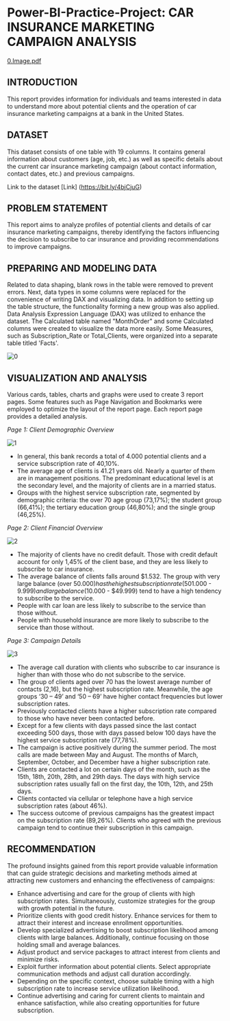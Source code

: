 # Power-BI-Practice-Project: CAR INSURANCE MARKETING CAMPAIGN ANALYSIS

[0.Image.pdf](https://github.com/lpthao0102/test/files/15242139/0.Image.pdf)

**INTRODUCTION**
-----------------------------------------------------------------------------------------------
This report provides information for individuals and teams interested in data to understand more about potential clients and the operation of car insurance marketing campaigns at a bank in the United States.

**DATASET**
-----------------------------------------------------------------------------------------------
This dataset consists of one table with 19 columns. It contains general information about customers (age, job, etc.) as well as specific details about the current car insurance marketing campaign (about contact information, contact dates, etc.) and previous campaigns.

Link to the dataset [Link] (https://bit.ly/4bjCjuG)

**PROBLEM STATEMENT**
-----------------------------------------------------------------------------------------------
This report aims to analyze profiles of potential clients and details of car insurance marketing campaigns, thereby identifying the factors influencing the decision to subscribe to car insurance and providing recommendations to improve campaigns.

**PREPARING AND MODELING DATA**
-----------------------------------------------------------------------------------------------
Related to data shaping, blank rows in the table were removed to prevent errors. Next, data types in some columns were replaced for the convenience of writing DAX and visualizing data. In addition to setting up the table structure, the functionality forming a new group was also applied. Data Analysis Expression Language (DAX) was utilized to enhance the dataset. The Calculated table named "MonthOrder" and some Calculated columns were created to visualize the data more easily. Some Measures, such as Subscription_Rate or Total_Clients, were organized into a separate table titled 'Facts'.

![0](https://github.com/lpthao0102/test/assets/166318783/fa718bf6-74a5-49f0-9eb3-833d7d7f4ca0)

**VISUALIZATION AND ANALYSIS**
-----------------------------------------------------------------------------------------------
Various cards, tables, charts and graphs were used to create 3 report pages. Some features such as Page Navigation and Bookmarks were employed to optimize the layout of the report page. Each report page provides a detailed analysis.

_Page 1: Client Demographic Overview_

![1](https://github.com/lpthao0102/test/assets/166318783/3ccd3623-3f54-490e-93c4-9c0c77ba8dba)

- In general, this bank records a total of 4.000 potential clients and a service subscription rate of 40,10%.
- The average age of clients is 41.21 years old. Nearly a quarter of them are in management positions. The predominant educational level is at the secondary level, and the majority of clients are in a married status.
- Groups with the highest service subscription rate, segmented by demographic criteria: the over 70 age group (73,17%); the student group (66,41%); the tertiary education group (46,80%); and the single group (46,25%).

_Page 2: Client Financial Overview_

![2](https://github.com/lpthao0102/test/assets/166318783/1f1cd8d7-e5a2-4d48-9555-9b48a014cebc)

- The majority of clients have no credit default. Those with credit default account for only 1,45% of the client base, and they are less likely to subscribe to car insurance.
- The average balance of clients falls around $1.532. The group with very large balance (over $50.000) has the highest subscription rate (50%). However, there are very few clients in this group. The groups with average balance ($1.000 - $9.999) and large balance ($10.000 - $49.999) tend to have a high tendency to subscribe to the service.
- People with car loan are less likely to subscribe to the service than those without.
- People with household insurance are more likely to subscribe to the service than those without.

_Page 3: Campaign Details_

![3](https://github.com/lpthao0102/test/assets/166318783/65bc8c1a-48a7-437f-aae0-fad47811591b)

- The average call duration with clients who subscribe to car insurance is higher than with those who do not subscribe to the service.
- The group of clients aged over 70 has the lowest average number of contacts (2,16), but the highest subscription rate. Meanwhile, the age groups ‘30 – 49’ and ‘50 – 69’ have higher contact frequencies but lower subscription rates.
- Previously contacted clients have a higher subscription rate compared to those who have never been contacted before.
- Except for a few clients with days passed since the last contact exceeding 500 days, those with days passed below 100 days have the highest service subscription rate (77,78%).
- The campaign is active positively during the summer period. The most calls are made between May and August. The months of March, September, October, and December have a higher subscription rate.
- Clients are contacted a lot on certain days of the month, such as the 15th, 18th, 20th, 28th, and 29th days. The days with high service subscription rates usually fall on the first day, the 10th, 12th, and 25th days.
- Clients contacted via cellular or telephone have a high service subscription rates (about 46%).
- The success outcome of previous campaigns has the greatest impact on the subscription rate (89,26%). Clients who agreed with the previous campaign tend to continue their subscription in this campaign.

**RECOMMENDATION**
-----------------------------------------------------------------------------------------------
The profound insights gained from this report provide valuable information that can guide strategic decisions and marketing methods aimed at attracting new customers and enhancing the effectiveness of campaigns:

- Enhance advertising and care for the group of clients with high subscription rates. Simultaneously, customize strategies for the group with growth potential in the future.
- Prioritize clients with good credit history. Enhance services for them to attract their interest and increase enrollment opportunities.
- Develop specialized advertising to boost subscription likelihood among clients with large balances. Additionally, continue focusing on those holding small and average balances.
- Adjust product and service packages to attract interest from clients and minimize risks.
- Exploit further information about potential clients. Select appropriate communication methods and adjust call duration accordingly. 
- Depending on the specific context, choose suitable timing with a high subscription rate to increase service utilization likelihood.
- Continue advertising and caring for current clients to maintain and enhance satisfaction, while also creating opportunities for future subscription.





